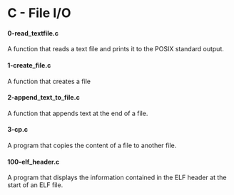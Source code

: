 # C - File I/O
#### 0-read_textfile.c
A function that reads a text file and prints it to the POSIX standard output.

#### 1-create_file.c
A function that creates a file

#### 2-append_text_to_file.c
A function that appends text at the end of a file.

#### 3-cp.c
A program that copies the content of a file to another file.

#### 100-elf_header.c
A program that displays the information contained in the ELF header at the start of an ELF file.
